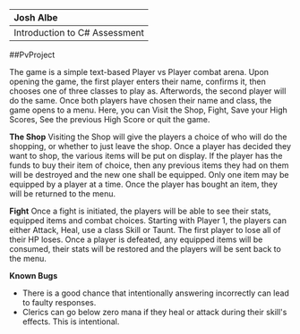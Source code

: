 | Josh Albe |
| :--- |
| Introduction to C# Assessment |

##PvProject

The game is a simple text-based Player vs Player combat arena. Upon opening the game, the
first player enters their name, confirms it, then chooses one of three classes to play as.
Afterwords, the second player will do the same. Once both players have chosen their name and
class, the game opens to a menu. Here, you can Visit the Shop, Fight, Save your High Scores,
See the previous High Score or quit the game.

**The Shop**
Visiting the Shop will give the players a choice of who will do the shopping, or whether to
just leave the shop. Once a player has decided they want to shop, the various items will be
put on display. If the player has the funds to buy their item of choice, then any previous
items they had on them will be destroyed and the new one shall be equipped. Only one item
may be equipped by a player at a time. Once the player has bought an item, they will be
returned to the menu.

**Fight**
Once a fight is initiated, the players will be able to see their stats, equipped items and
combat choices. Starting with Player 1, the players can either Attack, Heal, use a class
Skill or Taunt. The first player to lose all of their HP loses. Once a player is defeated,
any equipped items will be consumed, their stats will be restored and the players will be 
sent back to the menu.

**Known Bugs**
- There is a good chance that intentionally answering incorrectly can lead to faulty 
responses.
- Clerics can go below zero mana if they heal or attack during their skill's effects. 
This is intentional.